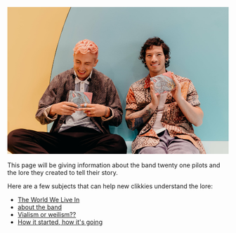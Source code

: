 ![the boys](Twentyonepilots/tyjo.jpg)  

This page will be giving information about the band twenty one pilots and the lore they created to tell their story.


Here are a few subjects that can help new clikkies understand the lore:
- [The World We Live In](Dema.md)
- [about the band](Twentyonepilots/theband.md)
- [Vialism or weilism??](Twentyonepilots/Vialism.md)
- [How it started, how it's going](Twentyonepilots/moreabout)
